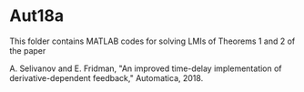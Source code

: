 # Aut18a
This folder contains MATLAB codes for solving LMIs of Theorems 1 and 2 of the paper 

A. Selivanov and E. Fridman, "An improved time-delay implementation of derivative-dependent feedback," Automatica, 2018.
